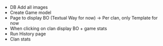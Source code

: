 - DB Add all images
- Create Game model
- Page to display BO (Textual Way for now) -> Per clan, only Template for now
- When clicking on clan display BO + game stats
- Run History page
- Clan stats
